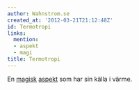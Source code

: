 ```yaml
---
author: Wahnstrom.se
created_at: '2012-03-21T21:12:48Z'
id: Termotropi
links:
  mention:
  - aspekt
  - magi
title: Termotropi
---
```


En [magisk][] [aspekt] som har sin källa i värme.

  [magisk]: magi
  [aspekt]: aspekt
